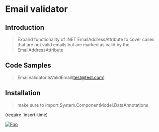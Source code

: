 # Email validator

## Introduction

>Expand functionality of .NET EmailAddressAttribute to cover cases that are not valid emails but are marked as valid by the EmailAddressAttribute 

## Code Samples

> EmailValidator.IsValidEmail(test@test.com)

## Installation

> make sure to import System.ComponentModel.DataAnnotations

(require 'insert-time)

[![Foo](https://pubads.g.doubleclick.net/gampad/ad?iu=/6839/lqm.codeplex.site/c-languagetranslator&sz=728x90&c=111)](https://pubads.g.doubleclick.net/gampad/jump?iu=/6839/lqm.codeplex.site/c-languagetranslator&sz=728x90&c=111)
